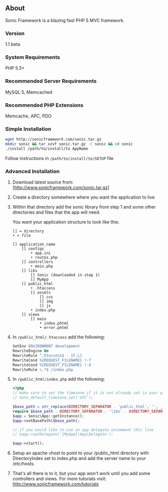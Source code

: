 ## About

Sonic Framework is a blazing fast PHP 5 MVC framework.

### Version
1.1 beta

### System Requirements
PHP 5.3+

### Recommended Server Requirements
MySQL 5, Memcached

### Recommended PHP Extensions
Memcache, APC, PDO

### Simple Installation
```sh
wget http://sonicframework.com/sonic.tar.gz
mkdir sonic && tar xzvf sonic.tar.gz -C sonic && cd sonic
./install /path/to/install/to AppName
```
Follow instructions in ``/path/to/install/to/SETUP`` file

### Advanced Installation

1.  Download latest source from: [http://www.sonicframework.com/sonic.tar.gz]
2.  Create a directory somewhere where you want the application to live
3.  Within that directory add the sonic library from step 1 and some other
    directories and files that the app will need.

    You want your application structure to look like this:

    ```
    [] = directory
    • = file

    [] application_name
        [] configs
            • app.ini
            • routes.php
        [] controllers
            • main.php
        [] libs
            [] Sonic (downloaded in step 1)
            [] MyApp
        [] public_html
            • .htaccess
            [] assets
                [] css
                [] img
                [] js
            • index.php
        [] views
            [] main
                • index.phtml
                • error.phtml
    ```

4.  In ``/public_html/.htaccess`` add the following:

    ```apache
    SetEnv ENVIRONMENT development
    RewriteEngine On
    RewriteRule ^.htaccess$ - [F,L]
    RewriteCond %{REQUEST_FILENAME} !-f
    RewriteCond %{REQUEST_FILENAME} !-d
    RewriteRule \.*$ /index.php
    ```
5.  In ``/public_html/index.php`` add the following:

    ```php
    <?php
    // make sure to set the timezone if it is not already set in your php.ini
    // date_default_timezone_set('UTC');

    $base_path = str_replace(DIRECTORY_SEPARATOR . 'public_html', '', __DIR__);
    require $base_path . DIRECTORY_SEPARATOR . 'libs' . DIRECTORY_SEPARATOR . 'Sonic' . DIRECTORY_SEPARATOR . 'Core.php';
    $app = Sonic\App::getInstance();
    $app->setBasePath($base_path);

    // if you would like to use an app delegate uncomment this line
    // $app->setDelegate('{MyApp}\App\Delegate');

    $app->start();
    ```
6.  Setup an apache vhost to point to your /public_html directory with
    DirectoryIndex set to index.php and add the server name to your /etc/hosts.
7.  That's all there is to it, but your app won't work until you add some
    controllers and views.  For more tutorials visit: 
    http://www.sonicframework.com/tutorials
